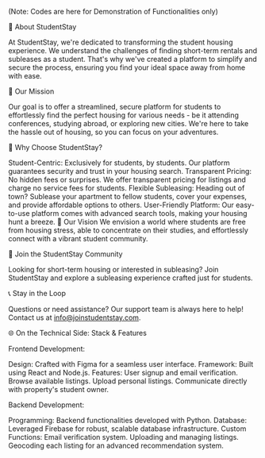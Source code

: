 (Note: Codes are here for Demonstration of Functionalities only)

🏡 About StudentStay

At StudentStay, we're dedicated to transforming the student housing experience. We understand the challenges of finding short-term rentals and subleases as a student. That's why we've created a platform to simplify and secure the process, ensuring you find your ideal space away from home with ease.

🌟 Our Mission

Our goal is to offer a streamlined, secure platform for students to effortlessly find the perfect housing for various needs - be it attending conferences, studying abroad, or exploring new cities. We're here to take the hassle out of housing, so you can focus on your adventures.

🚀 Why Choose StudentStay?

Student-Centric: Exclusively for students, by students. Our platform guarantees security and trust in your housing search.
Transparent Pricing: No hidden fees or surprises. We offer transparent pricing for listings and charge no service fees for students.
Flexible Subleasing: Heading out of town? Sublease your apartment to fellow students, cover your expenses, and provide affordable options to others.
User-Friendly Platform: Our easy-to-use platform comes with advanced search tools, making your housing hunt a breeze.
💭 Our Vision
We envision a world where students are free from housing stress, able to concentrate on their studies, and effortlessly connect with a vibrant student community.

🤝 Join the StudentStay Community

Looking for short-term housing or interested in subleasing? Join StudentStay and explore a subleasing experience crafted just for students.

📞 Stay in the Loop

Questions or need assistance? Our support team is always here to help! Contact us at info@joinstudentstay.com.

🌐 On the Technical Side: Stack & Features

Frontend Development:

Design: Crafted with Figma for a seamless user interface.
Framework: Built using React and Node.js.
Features:
User signup and email verification.
Browse available listings.
Upload personal listings.
Communicate directly with property's student owner.

Backend Development:

Programming: Backend functionalities developed with Python.
Database: Leveraged Firebase for robust, scalable database infrastructure.
Custom Functions:
Email verification system.
Uploading and managing listings.
Geocoding each listing for an advanced recommendation system.


